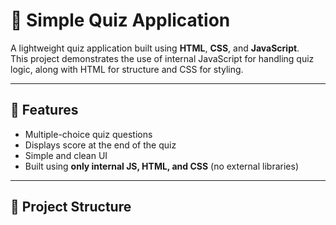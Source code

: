 # 🎯 Simple Quiz Application

A lightweight  quiz application built using **HTML**, **CSS**, and **JavaScript**.  
This project demonstrates the use of internal JavaScript for handling quiz logic, along with HTML for structure and CSS for styling.  

---

## 🚀 Features
- Multiple-choice quiz questions
- Displays score at the end of the quiz
- Simple and clean UI
- Built using **only internal JS, HTML, and CSS** (no external libraries)

---

## 📂 Project Structure

